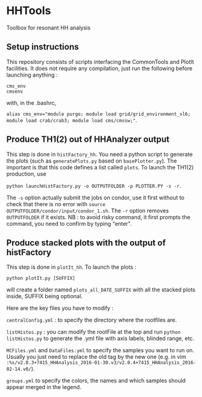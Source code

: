 # HHTools
Toolbox for resonant HH analysis

## Setup instructions
This repository consists of scripts interfacing the CommonTools and PlotIt facilities. It does not require any compilation, just run the following before launching anything :
```
cms_env
cmsenv
```
with, in the .bashrc,

`alias cms_env="module purge; module load grid/grid_environment_sl6; module load crab/crab3; module load cms/cmssw;"`.

## Produce TH1(2) out of HHAnalyzer output

This step is done in ```histFactory_hh```. You need a python script to generate the plots (such as ```generatePlots.py``` based on ```basePlotter.py```). The important is that this code defines a list called ```plots```. To launch the TH1(2) production, use

```python launchHistFactory.py -o OUTPUTFOLDER -p PLOTTER.PY -s -r```. 

The ```-s``` option actually submit the jobs on condor, use it first without to check that there is no error with ```source OUTPUTFOLDER/condor/input/condor_1.sh```. The ```-r``` option removes ```OUTPUTFOLDER``` if it exists. NB : to avoid risky command, it first prompts the command, you need to confirm by typing "enter".
 
## Produce stacked plots with the output of histFactory
 
This step is done in ```plotIt_hh```. To launch the plots : 

`python plotIt.py [SUFFIX]`

will create a folder named `plots_all_DATE_SUFFIX` with all the stacked plots inside, SUFFIX being optional.

Here are the key files you have to modify : 

`centralConfig.yml` : to specify the directory where the rootfiles are.

`listHistos.py` : you can modify the rootFile at the top and run `python listHistos.py` to generate the .yml file with axis labels, blinded range, etc.

`MCFiles.yml` and `DataFiles.yml` to specify the samples you want to run on. Usually you just need to replace the old tag by the new one (e.g. in  vim `:%s/v2.0.3+7415_HHAnalysis_2016-01-30.v3/v2.0.4+7415_HHAnalysis_2016-02-14.v0/`).

`groups.yml` to specify the colors, the names and which samples should appear merged in the legend.
